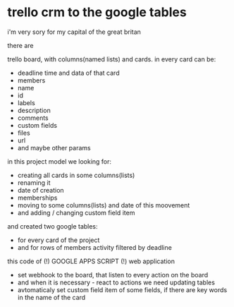 # trello crm to the google tables 

i'm very sory for my capital of the great britan

there are

trello board, with columns(named lists) and cards.
in every card can be: 
- deadline time and data of that card
- members
- name
- id
- labels
- description
- comments
- custom fields
- files
- url
- and maybe other params

in this project model we looking for:
- creating all cards in some columns(lists)
- renaming it
- date of creation
- memberships
- moving to some columns(lists) and date of this moovement
- and adding / changing custom field item

and created two google tables:
- for every card of the project
- and for rows of members activity filtered by deadline

this code of (!) GOOGLE APPS SCRIPT (!) web application 
- set webhook to the board, that listen to every action on the board
- and when it is necessary - react to actions we need updating tables
- avtomaticaly set custom field item of some fields, if there are key words in the name of the card 
